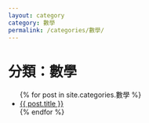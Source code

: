 ```yaml
---
layout: category
category: 數學
permalink: /categories/數學/
---
```


<h1>分類：數學</h1>

<ul>
  {% for post in site.categories.數學 %}
    <li><a href="{{ post.url }}">{{ post.title }}</a></li>
  {% endfor %}
</ul>
